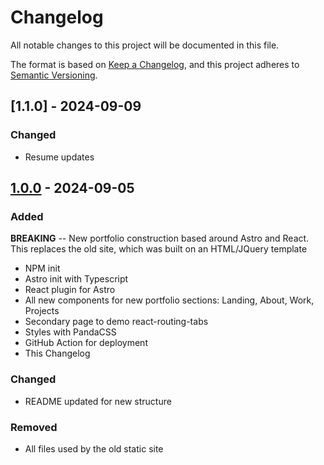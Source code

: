 # Changelog

All notable changes to this project will be documented in this file.

The format is based on [Keep a Changelog](https://keepachangelog.com/en/1.1.0/),
and this project adheres to [Semantic Versioning](https://semver.org/spec/v2.0.0.html).

## [1.1.0] - 2024-09-09

### Changed

- Resume updates

## [1.0.0] - 2024-09-05

### Added

**BREAKING** -- New portfolio construction based around Astro and React. This replaces the old site, which was built on an HTML/JQuery template

- NPM init
- Astro init with Typescript
- React plugin for Astro
- All new components for new portfolio sections: Landing, About, Work, Projects
- Secondary page to demo react-routing-tabs
- Styles with PandaCSS
- GitHub Action for deployment
- This Changelog

### Changed

- README updated for new structure

### Removed

- All files used by the old static site

[unreleased]: https://github.com/dlars99/dLars99.github.io/compare/v1.0.0...HEAD
[1.0.0]: https://github.com/dlars99/dLars99.github.io/releases/tag/v1.0.0
